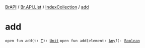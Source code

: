 [BrAPI](../../index.md) / [Br.API.List](../index.md) / [IndexCollection](index.md) / [add](./add.md)

# add

`open fun add(t: `[`T`](index.md#T)`): `[`Unit`](https://kotlinlang.org/api/latest/jvm/stdlib/kotlin/-unit/index.html)
`open fun add(element: `[`Any`](https://kotlinlang.org/api/latest/jvm/stdlib/kotlin/-any/index.html)`?): `[`Boolean`](https://kotlinlang.org/api/latest/jvm/stdlib/kotlin/-boolean/index.html)